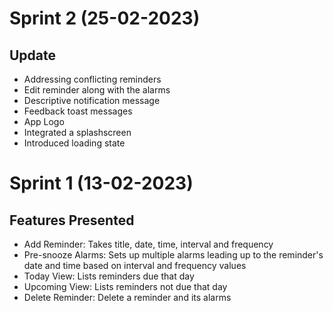 # Sprint 2 (25-02-2023)

## Update

- Addressing conflicting reminders
- Edit reminder along with the alarms
- Descriptive notification message
- Feedback toast messages
- App Logo
- Integrated a splashscreen
- Introduced loading state

# Sprint 1 (13-02-2023)

## Features Presented

- Add Reminder: Takes title, date, time, interval and frequency
- Pre-snooze Alarms: Sets up multiple alarms leading up to the reminder's date and time based on interval and frequency values
- Today View: Lists reminders due that day
- Upcoming View: Lists reminders not due that day
- Delete Reminder: Delete a reminder and its alarms
